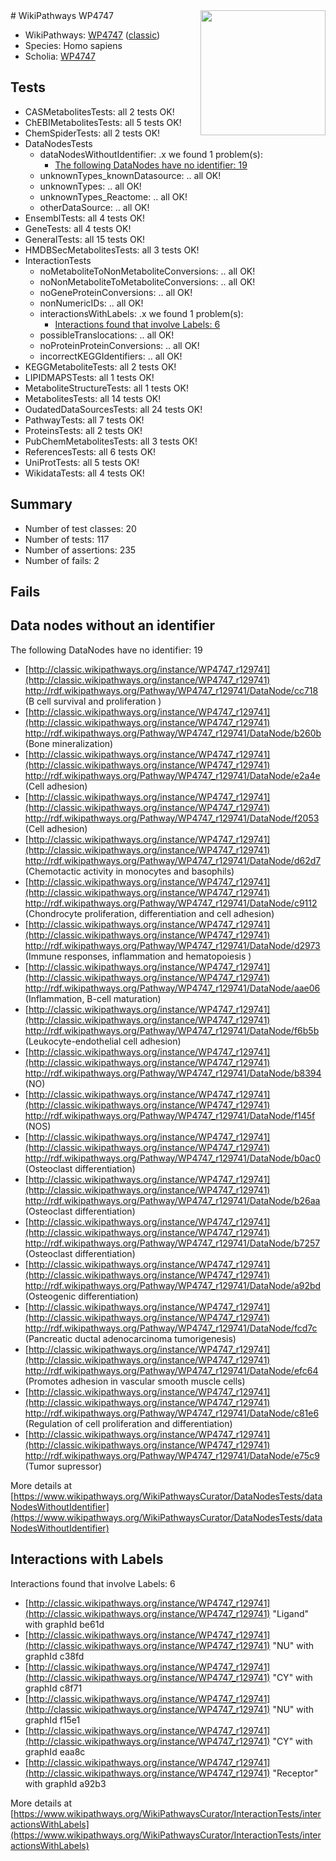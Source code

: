 <img style="float: right; width: 200px" src="https://upload.wikimedia.org/wikipedia/commons/thumb/8/83/Wplogo_with_text_500.png/640px-Wplogo_with_text_500.png" />
# WikiPathways WP4747

* WikiPathways: [WP4747](https://wikipathways.org/pathways/WP4747) ([classic](https://classic.wikipathways.org/instance/WP4747))
* Species: Homo sapiens
* Scholia: [WP4747](https://scholia.toolforge.org/wikipathways/WP4747)
## Tests
* CASMetabolitesTests: all 2 tests OK!
* ChEBIMetabolitesTests: all 5 tests OK!
* ChemSpiderTests: all 2 tests OK!
* DataNodesTests
    * dataNodesWithoutIdentifier: .x we found 1 problem(s):
        * [The following DataNodes have no identifier: 19](#8792c499)
    * unknownTypes_knownDatasource: .. all OK!
    * unknownTypes: .. all OK!
    * unknownTypes_Reactome: .. all OK!
    * otherDataSource: .. all OK!
* EnsemblTests: all 4 tests OK!
* GeneTests: all 4 tests OK!
* GeneralTests: all 15 tests OK!
* HMDBSecMetabolitesTests: all 3 tests OK!
* InteractionTests
    * noMetaboliteToNonMetaboliteConversions: .. all OK!
    * noNonMetaboliteToMetaboliteConversions: .. all OK!
    * noGeneProteinConversions: .. all OK!
    * nonNumericIDs: .. all OK!
    * interactionsWithLabels: .x we found 1 problem(s):
        * [Interactions found that involve Labels: 6](#630d267d)
    * possibleTranslocations: .. all OK!
    * noProteinProteinConversions: .. all OK!
    * incorrectKEGGIdentifiers: .. all OK!
* KEGGMetaboliteTests: all 2 tests OK!
* LIPIDMAPSTests: all 1 tests OK!
* MetaboliteStructureTests: all 1 tests OK!
* MetabolitesTests: all 14 tests OK!
* OudatedDataSourcesTests: all 24 tests OK!
* PathwayTests: all 7 tests OK!
* ProteinsTests: all 2 tests OK!
* PubChemMetabolitesTests: all 3 tests OK!
* ReferencesTests: all 6 tests OK!
* UniProtTests: all 5 tests OK!
* WikidataTests: all 4 tests OK!


## Summary

* Number of test classes: 20
* Number of tests: 117
* Number of assertions: 235
* Number of fails: 2

## Fails

<a name="8792c499" />

## Data nodes without an identifier

The following DataNodes have no identifier: 19

* [http://classic.wikipathways.org/instance/WP4747_r129741](http://classic.wikipathways.org/instance/WP4747_r129741) http://rdf.wikipathways.org/Pathway/WP4747_r129741/DataNode/cc718 (B cell survival
and proliferation )
* [http://classic.wikipathways.org/instance/WP4747_r129741](http://classic.wikipathways.org/instance/WP4747_r129741) http://rdf.wikipathways.org/Pathway/WP4747_r129741/DataNode/b260b (Bone mineralization)
* [http://classic.wikipathways.org/instance/WP4747_r129741](http://classic.wikipathways.org/instance/WP4747_r129741) http://rdf.wikipathways.org/Pathway/WP4747_r129741/DataNode/e2a4e (Cell adhesion)
* [http://classic.wikipathways.org/instance/WP4747_r129741](http://classic.wikipathways.org/instance/WP4747_r129741) http://rdf.wikipathways.org/Pathway/WP4747_r129741/DataNode/f2053 (Cell adhesion)
* [http://classic.wikipathways.org/instance/WP4747_r129741](http://classic.wikipathways.org/instance/WP4747_r129741) http://rdf.wikipathways.org/Pathway/WP4747_r129741/DataNode/d62d7 (Chemotactic activity in
 monocytes and basophils)
* [http://classic.wikipathways.org/instance/WP4747_r129741](http://classic.wikipathways.org/instance/WP4747_r129741) http://rdf.wikipathways.org/Pathway/WP4747_r129741/DataNode/c9112 (Chondrocyte proliferation, 
differentiation and 
cell adhesion)
* [http://classic.wikipathways.org/instance/WP4747_r129741](http://classic.wikipathways.org/instance/WP4747_r129741) http://rdf.wikipathways.org/Pathway/WP4747_r129741/DataNode/d2973 (Immune responses,
inflammation
and hematopoiesis )
* [http://classic.wikipathways.org/instance/WP4747_r129741](http://classic.wikipathways.org/instance/WP4747_r129741) http://rdf.wikipathways.org/Pathway/WP4747_r129741/DataNode/aae06 (Inflammation, 
B-cell maturation)
* [http://classic.wikipathways.org/instance/WP4747_r129741](http://classic.wikipathways.org/instance/WP4747_r129741) http://rdf.wikipathways.org/Pathway/WP4747_r129741/DataNode/f6b5b (Leukocyte-endothelial
 cell adhesion)
* [http://classic.wikipathways.org/instance/WP4747_r129741](http://classic.wikipathways.org/instance/WP4747_r129741) http://rdf.wikipathways.org/Pathway/WP4747_r129741/DataNode/b8394 (NO)
* [http://classic.wikipathways.org/instance/WP4747_r129741](http://classic.wikipathways.org/instance/WP4747_r129741) http://rdf.wikipathways.org/Pathway/WP4747_r129741/DataNode/f145f (NOS)
* [http://classic.wikipathways.org/instance/WP4747_r129741](http://classic.wikipathways.org/instance/WP4747_r129741) http://rdf.wikipathways.org/Pathway/WP4747_r129741/DataNode/b0ac0 (Osteoclast
differentiation)
* [http://classic.wikipathways.org/instance/WP4747_r129741](http://classic.wikipathways.org/instance/WP4747_r129741) http://rdf.wikipathways.org/Pathway/WP4747_r129741/DataNode/b26aa (Osteoclast
differentiation)
* [http://classic.wikipathways.org/instance/WP4747_r129741](http://classic.wikipathways.org/instance/WP4747_r129741) http://rdf.wikipathways.org/Pathway/WP4747_r129741/DataNode/b7257 (Osteoclast
differentiation)
* [http://classic.wikipathways.org/instance/WP4747_r129741](http://classic.wikipathways.org/instance/WP4747_r129741) http://rdf.wikipathways.org/Pathway/WP4747_r129741/DataNode/a92bd (Osteogenic differentiation)
* [http://classic.wikipathways.org/instance/WP4747_r129741](http://classic.wikipathways.org/instance/WP4747_r129741) http://rdf.wikipathways.org/Pathway/WP4747_r129741/DataNode/fcd7c (Pancreatic ductal
 adenocarcinoma
tumorigenesis)
* [http://classic.wikipathways.org/instance/WP4747_r129741](http://classic.wikipathways.org/instance/WP4747_r129741) http://rdf.wikipathways.org/Pathway/WP4747_r129741/DataNode/efc64 (Promotes adhesion
 in vascular smooth
 muscle cells)
* [http://classic.wikipathways.org/instance/WP4747_r129741](http://classic.wikipathways.org/instance/WP4747_r129741) http://rdf.wikipathways.org/Pathway/WP4747_r129741/DataNode/c81e6 (Regulation of 
cell proliferation
 and differentiation)
* [http://classic.wikipathways.org/instance/WP4747_r129741](http://classic.wikipathways.org/instance/WP4747_r129741) http://rdf.wikipathways.org/Pathway/WP4747_r129741/DataNode/e75c9 (Tumor supressor)


More details at [https://www.wikipathways.org/WikiPathwaysCurator/DataNodesTests/dataNodesWithoutIdentifier](https://www.wikipathways.org/WikiPathwaysCurator/DataNodesTests/dataNodesWithoutIdentifier)

<a name="630d267d" />

## Interactions with Labels

Interactions found that involve Labels: 6

* [http://classic.wikipathways.org/instance/WP4747_r129741](http://classic.wikipathways.org/instance/WP4747_r129741) "Ligand" with graphId be61d
* [http://classic.wikipathways.org/instance/WP4747_r129741](http://classic.wikipathways.org/instance/WP4747_r129741) "NU" with graphId c38fd
* [http://classic.wikipathways.org/instance/WP4747_r129741](http://classic.wikipathways.org/instance/WP4747_r129741) "CY" with graphId c8f71
* [http://classic.wikipathways.org/instance/WP4747_r129741](http://classic.wikipathways.org/instance/WP4747_r129741) "NU" with graphId f15e1
* [http://classic.wikipathways.org/instance/WP4747_r129741](http://classic.wikipathways.org/instance/WP4747_r129741) "CY" with graphId eaa8c
* [http://classic.wikipathways.org/instance/WP4747_r129741](http://classic.wikipathways.org/instance/WP4747_r129741) "Receptor" with graphId a92b3


More details at [https://www.wikipathways.org/WikiPathwaysCurator/InteractionTests/interactionsWithLabels](https://www.wikipathways.org/WikiPathwaysCurator/InteractionTests/interactionsWithLabels)

